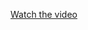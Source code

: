 [Watch the video](https://drive.google.com/file/d/1XAZd8W24hj7DCYrPyNT75o2EZbcCf6Qm/view?usp=drive_link)